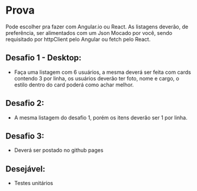 # Prova
Pode escolher pra fazer com Angular.io ou React.
As listagens deverão, de preferência, ser alimentados com um Json Mocado por você, sendo requisitado por httpClient pelo Angular ou fetch pelo React.

## Desafio 1 - Desktop:
- Faça uma listagem com 6 usuários, a mesma deverá ser feita com cards contendo 3 por linha, os usuários deverão ter foto, nome e cargo, o estilo dentro do card poderá como achar melhor.

## Desafio 2:
- A mesma listagem do desafio 1, porém os itens deverão ser 1 por linha.

## Desafio 3:
- Deverá ser postado no github pages

## Desejável:
- Testes unitários
